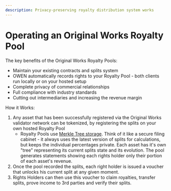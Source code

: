 ```yaml
---
description: Privacy-preserving royalty distribution system works
---
```


# Operating an Original Works Royalty Pool

The key benefits of the Original Works Royalty Pools:

* Maintain your existing contracts and splits system
* OWEN automatically records rights to your Royalty Pool - both clients run locally or on your hosted setup
* Complete privacy of commercial relationships
* Full compliance with industry standards
* Cutting out intermediaries and increasing the revenue margin&#x20;

How it Works:

1. Any asset that has been successfully registered via the Original Works validator network can be tokenized, by registering the splits on your own hosted Royalty Pool
   * Royalty Pools use [Merkle Tree storage](https://docs.alchemy.com/docs/merkle-trees-in-blockchains). Think of it  like a secure filing cabinet - it always uses the latest version of splits for calculations, but keeps the individual percentages private. Each asset has it's own "tree" representing its current splits state and its evolution. The pool generates statements showing each rights holder only their portion of each asset's revenue.&#x20;
2. Once the pool recorded the splits, each right holder is issued a voucher that unlocks his current split at any given moment.
3. Rights Holders can then use this voucher to claim royalties, transfer splits, prove income to 3rd parties and verify their splits.

